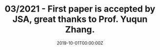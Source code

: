 ---
title: 03/2021 - First paper is accepted by JSA, great thanks to Prof. Yuqun Zhang.
subtitle: 

# Summary for listings and search engines
summary: 

# Link this post with a project
projects: []

# Date published
date: "2019-10-01T00:00:00Z"

# Date updated
lastmod: "2020-12-13T00:00:00Z"

# Is this an unpublished draft?
draft: false

# Show this page in the Featured widget?
featured: false

# Featured image
# Place an image named `featured.jpg/png` in this page's folder and customize its options here.

---